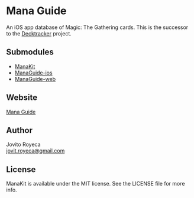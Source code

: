 # Mana Guide
An iOS app database of Magic: The Gathering cards. This is the  successor to the [Decktracker](https://github.com/jovito-royeca/Decktracker) project.

## Submodules
- [ManaKit](https://github.com/jovito-royeca/ManaKit)
- [ManaGuide-ios](https://github.com/jovito-royeca/ManaGuide-ios)
- [ManaGuide-web](https://github.com/jovito-royeca/ManaGuide-web)

## Website
[Mana Guide](http://managuideapp.com)

## Author

Jovito Royeca<br/>
jovit.royeca@gmail.com

## License

ManaKit is available under the MIT license. See the LICENSE file for more info.

